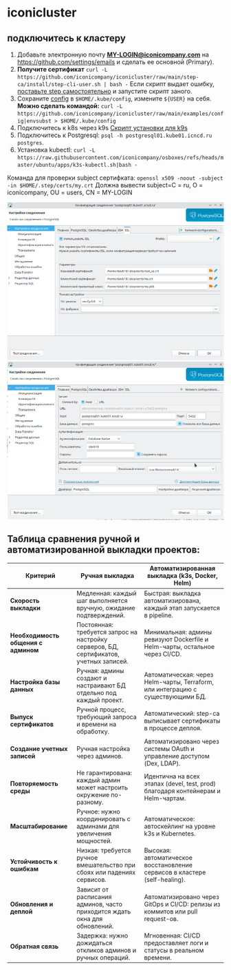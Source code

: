# iconicluster

## подключитесь к кластеру
1. Добавьте электронную почту **MY-LOGIN@iconicompany.com** на https://github.com/settings/emails и сделать ее основной (Primary).
2. **Получите сертификат** `curl -L https://github.com/iconicompany/iconicluster/raw/main/step-ca/install/step-cli-user.sh | bash -`
Если скрипт выдает ошибку, [поставьте step самостоятельно](https://github.com/smallstep/cli/releases) и запустите скрипт заного.
4. Сохраните [config](https://github.com/iconicompany/iconicluster/blob/main/examples/config) 
в `$HOME/.kube/config`, измените `${USER}` на себя. **Можно сделать командой:**
`curl -L https://github.com/iconicompany/iconicluster/raw/main/examples/config|envsubst > $HOME/.kube/config`
5. Подключитесь к k8s через k9s
[Скрипт установки для k9s](https://github.com/iconicompany/osboxes/raw/master/ubuntu/apps/k9s.sh) 
6. Подключитесь к Postgresql: `psql -h postgresql01.kube01.icncd.ru postgres`.
7. Установка kubectl: `curl -L https://raw.githubusercontent.com/iconicompany/osboxes/refs/heads/master/ubuntu/apps/k3s-kubectl.sh|bash -`

Команда для проверки subject сертифката:
`openssl x509 -noout -subject -in $HOME/.step/certs/my.crt`
Должна вывести subject=C = ru, O = iconicompany, OU = users, CN = MY-LOGIN

![dbeaver01.jpg](docs/dbeaver01.jpg)
![dbeaver02.jpg](docs/dbeaver02.jpg)


## Таблица сравнения ручной и автоматизированной выкладки проектов:

| **Критерий**                          | **Ручная выкладка**                                                                 | **Автоматизированная выкладка (k3s, Docker, Helm)**                               |
|----------------------------------------|-------------------------------------------------------------------------------------|-----------------------------------------------------------------------------------|
| **Скорость выкладки**                  | Медленная: каждый шаг выполняется вручную, ожидание подтверждений.                   | Быстрая: выкладка автоматизирована, каждый этап запускается в pipeline.           |
| **Необходимость общения с админом**    | Постоянная: требуется запрос на настройку серверов, БД, сертификатов, учетных записей.| Минимальная: админы ревизуют Dockerfile и Helm-чарты, остальное через CI/CD.      |
| **Настройка базы данных**              | Ручная: админы создают и настраивают БД отдельно под каждый проект.                  | Автоматическая: через Helm-чарты, Terraform, или интеграцию с существующими БД.   |
| **Выпуск сертификатов**                | Ручной процесс, требующий запроса и времени на обработку.                            | Автоматический: step-ca выписывает сертификаты в процессе деплоя.                 |
| **Создание учетных записей**           | Ручная настройка через админов.                                                     | Автоматизировано через системы OAuth и управление доступом (Dex, LDAP).           |
| **Повторяемость среды**                | Не гарантирована: каждый админ может настроить окружение по-разному.                 | Идентична на всех этапах (devel, test, prod) благодаря контейнерам и Helm-чартам. |
| **Масштабирование**                    | Ручное: нужно координировать с админами для увеличения мощностей.                    | Автоматическое: автоскейлинг на уровне k3s и Kubernetes.                          |
| **Устойчивость к ошибкам**             | Низкая: требуется ручное вмешательство при сбоях или падениях сервисов.               | Высокая: автоматическое восстановление сервисов в кластере (self-healing).        |
| **Обновления и деплой**                | Зависит от расписания админов, часто приходится ждать окна для обновлений.           | Автоматизировано через GitOps и CI/CD: релизы из коммитов или pull request-ов.    |
| **Обратная связь**                     | Задержка: нужно дожидаться откликов админов и ручных операций.                      | Мгновенная: CI/CD предоставляет логи и статусы в реальном времени.               |
